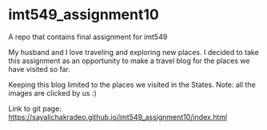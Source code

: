 # imt549_assignment10
A repo that contains final assignment for imt549

My husband and I love traveling and exploring new places. 
I decided to take this assignment as an opportunity to make a travel blog for the places we have visited so far. 

Keeping this blog limited to the places we visited in the States. 
Note: all the images are clicked by us :) 


Link to git page: https://sayalichakradeo.github.io/imt549_assignment10/index.html


